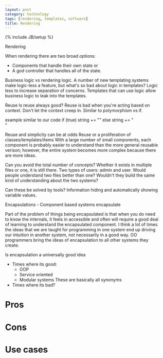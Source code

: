```yaml
---
layout: post
category: technology
tags: [rendering, templates, software]
title: Rendering
---
```

{% include JB/setup %}

Rendering

When rendering there are two broad options:
- Components that handle their own state
or
- A god controller that handles  all of the state.

Business logic vs rendering logic.
A number of new templating systems make logic-less a feature, but what's so bad about logic in templates?
Logic less to increase separation of concerns. Templates that can use logic allow business logic to leak into the templates.

Reuse
Is reuse always good?
Reuse is bad when you're acting based on context. Don't let the context creep in. Similar to polymorphism vs if.

example similar to our code
if (true) string += "</ol>"
else string += "<br/>"

Reuse and simplicity can be at odds
Reuse or a proliferation of classes/templates/items
With a large number of small components, each component is probably easier to understand than the more general reusable verison; however, the entire system becomes more complex because there are more ideas. 

Can you avoid the total number of concepts? Whether it exists in multiple files or one, it is still there. Two types of users: admin and user. Would people understand two files better than one? Wouldn't they build the same kind of understanding about the two systems?

Can these be solved by tools? Information hiding and automatically showing variable values.


Encapsulations - Component based systems encapsulate 

Part of the problem of things being encapsulated is that when you do need to know the internals, it feels in accessible and often will require a good deal of learning to understand the encapsulated component. 
I think a lot of times the ideas that we are taught for programming in one system end up driving our intuition in another system, not necessarily in a good way. OO programmers bring the ideas of encapsulation to all other systems they create. 

Is encapsulation a universally good idea
- Times where its good:
   - OOP
   - Service oriented 
   - Modular systems
These are basically all synonyms 
- Times where its bad?

# Pros

# Cons

# Use cases
